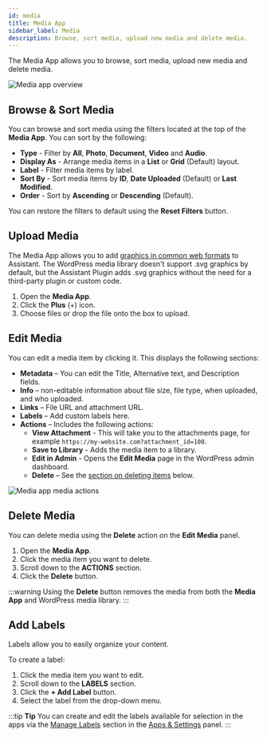 ```yaml
---
id: media
title: Media App
sidebar_label: Media
description: Browse, sort media, upload new media and delete media.
---
```


The Media App allows you to browse, sort media, upload new media and delete media.

![Media app overview](/img/assistant/apps--apps-media--1.jpg)

## Browse & Sort Media

You can browse and sort media using the filters located at the top of the **Media App**. You can sort by the following:

* **Type** - Filter by **All**, **Photo**, **Document**, **Video** and **Audio**.
* **Display As** - Arrange media items in a **List** or **Grid** (Default) layout.
* **Label** - Filter media items by label.
* **Sort By** - Sort media items by **ID**, **Date Uploaded** (Default) or **Last Modified**.
* **Order** - Sort by **Ascending** or **Descending** (Default).

You can restore the filters to default using the **Reset Filters** button.

## Upload Media

The Media App allows you to add [graphics in common web formats](introduction/index.md#creative-assets) to Assistant. The WordPress media library doesn't support .svg graphics by default, but the Assistant Plugin adds .svg graphics without the need for a third-party plugin or custom code.

1. Open the **Media App**.
2. Click the **Plus** (+) icon.
3. Choose files or drop the file onto the box to upload.

## Edit Media

You can edit a media item by clicking it. This displays the following sections:

* **Metadata** – You can edit the Title, Alternative text, and Description fields.
* **Info** – non-editable information about file size, file type, when uploaded, and who uploaded.
* **Links** – File URL and attachment URL.
* **Labels** – Add custom labels here.
* **Actions** – Includes the following actions:  
	* **View Attachment** - This will take you to the attachments page, for example `https://my-website.com?attachment_id=100`.
	* **Save to Library** - Adds the media item to a library.
	* **Edit in Admin** - Opens the **Edit Media** page in the WordPress admin dashboard.
	* **Delete** – See the [section on deleting items](#delete-media) below.

![Media app media actions](/img/assistant/apps--apps-media--2.jpg)

## Delete Media

You can delete media using the **Delete** action on the **Edit Media** panel.

1. Open the **Media App**.
2. Click the media item you want to delete.
3. Scroll down to the **ACTIONS** section.
4. Click the **Delete** button.

:::warning
Using the **Delete** button removes the media from both the **Media App** and WordPress media library.
:::

## Add Labels

Labels allow you to easily organize your content.

To create a label:

1. Click the media item you want to edit.
2. Scroll down to the **LABELS** section.
3. Click the **+ Add Label** button.
4. Select the label from the drop-down menu.

:::tip **Tip**
You can create and edit the labels available for selection in the apps via the [Manage Labels](../app-settings.md#manage-labels) section in the [Apps & Settings](../app-settings.md) panel.
:::




